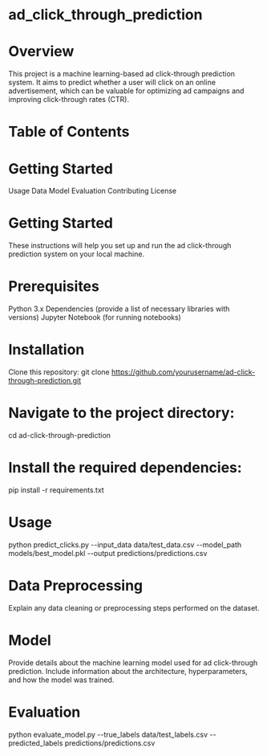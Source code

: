 # ad_click_through_prediction
# Overview
This project is a machine learning-based ad click-through prediction system. It aims to predict whether a user will click on an online advertisement, which can be valuable for optimizing ad campaigns and improving click-through rates (CTR).

# Table of Contents
# Getting Started
Usage
Data
Model
Evaluation
Contributing
License
# Getting Started
These instructions will help you set up and run the ad click-through prediction system on your local machine.

# Prerequisites
Python 3.x
Dependencies (provide a list of necessary libraries with versions)
Jupyter Notebook (for running notebooks)
# Installation
Clone this repository:
git clone https://github.com/yourusername/ad-click-through-prediction.git

# Navigate to the project directory:
cd ad-click-through-prediction

# Install the required dependencies:
pip install -r requirements.txt

# Usage
python predict_clicks.py --input_data data/test_data.csv --model_path models/best_model.pkl --output predictions/predictions.csv

# Data Preprocessing
Explain any data cleaning or preprocessing steps performed on the dataset.

# Model
Provide details about the machine learning model used for ad click-through prediction. Include information about the architecture, hyperparameters, and how the model was trained.

# Evaluation
python evaluate_model.py --true_labels data/test_labels.csv --predicted_labels predictions/predictions.csv








